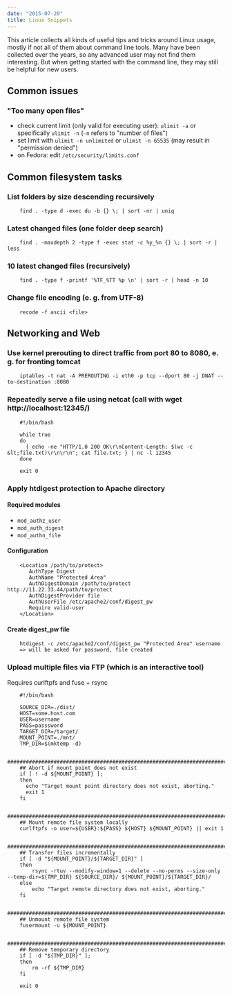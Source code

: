 ```yaml
---
date: "2015-07-20"
title: Linux Snippets
---
```


This article collects all kinds of useful tips and tricks around Linux usage, mostly if not all of them about command line tools. Many have been collected over the years, so any advanced user may not find them interesting. But when getting started with the command line, they may still be helpful for new users.

<!--more-->

## Common issues

### "Too many open files"

* check current limit (only valid for executing user): `ulimit -a` or specifically `ulimit -n` (`-n` refers to "number of files")
* set limit with `ulimit -n unlimited` or `ulimit -n 65535` (may result in "permission denied")
* on Fedora: edit `/etc/security/limits.conf`

## Common filesystem tasks

### List folders by size descending recursively

        find . -type d -exec du -b {} \; | sort -nr | uniq

### Latest changed files (one folder deep search)

        find . -maxdepth 2 -type f -exec stat -c %y_%n {} \; | sort -r | less

### 10 latest changed files (recursively)

        find . -type f -printf '%TF_%TT %p \n' | sort -r | head -n 10

### Change file encoding (e. g. from UTF-8)

        recode -f ascii <file>

## Networking and Web

### Use kernel prerouting to direct traffic from port 80 to 8080, e. g. for fronting tomcat

        iptables -t nat -A PREROUTING -i eth0 -p tcp --dport 80 -j DNAT --to-destination :8080

### Repeatedly serve a file using netcat (call with wget http://localhost:12345/)

        #!/bin/bash

        while true
        do
          { echo -ne "HTTP/1.0 200 OK\r\nContent-Length: $(wc -c &lt;file.txt)\r\n\r\n"; cat file.txt; } | nc -l 12345
        done

        exit 0

### Apply htdigest protection to Apache directory

#### Required modules

* `mod_authz_user`
* `mod_auth_digest`
* `mod_authn_file`

#### Configuration

        <Location /path/to/protect>
           AuthType Digest
           AuthName "Protected Area"
           AuthDigestDomain /path/to/protect http://11.22.33.44/path/to/protect
           AuthDigestProvider file
           AuthUserFile /etc/apache2/conf/digest_pw
           Require valid-user
        </Location>

#### Create digest_pw file

        htdigest -c /etc/apache2/conf/digest_pw "Protected Area" username
        => will be asked for password, file created

### Upload multiple files via FTP (which is an interactive tool)

Requires curlftpfs and fuse + rsync

        #!/bin/bash

        SOURCE_DIR=./dist/
        HOST=some.host.com
        USER=username
        PASS=passsword
        TARGET_DIR=/target/
        MOUNT_POINT=./mnt/
        TMP_DIR=$(mktemp -d)

        #########################################################################
        ## Abort if mount point does not exist
        if [ ! -d ${MOUNT_POINT} ];
        then
          echo "Target mount point directory does not exist, aborting."
          exit 1
        fi

        #########################################################################
        ## Mount remote file system locally
        curlftpfs -o user=${USER}:${PASS} ${HOST} ${MOUNT_POINT} || exit 1

        #########################################################################
        ## Transfer files incrementally
        if [ -d "${MOUNT_POINT}/${TARGET_DIR}" ]
        then
            rsync -rtuv --modify-window=1 --delete --no-perms --size-only --temp-dir=${TMP_DIR} ${SOURCE_DIR}/ ${MOUNT_POINT}/${TARGET_DIR}/
        else
            echo "Target remote directory does not exist, aborting."
        fi

        #########################################################################
        ## Unmount remote file system
        fusermount -u ${MOUNT_POINT}

        #########################################################################
        ## Remove temporary directory
        if [ -d "${TMP_DIR}" ];
        then
            rm -rf ${TMP_DIR}
        fi

        exit 0

